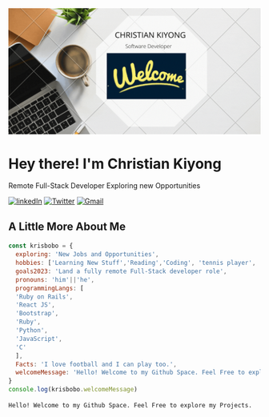 <img src="./banner.gif" alt="banner">

# Hey there! I'm Christian Kiyong

Remote Full-Stack Developer Exploring new Opportunities

[<img src="https://user-images.githubusercontent.com/102174805/177940734-da66452d-c0fa-4141-b6d1-878ef1a5dc16.png" alt="linkedIn" width="50px"/>](https://www.linkedin.com/in/kiyong-christian)
[<img src="https://user-images.githubusercontent.com/102174805/177942630-84b2d0ab-48f0-4ece-afee-4a6748d61c39.png" alt="Twitter" width="50px"/>](https://twitter.com/ChrisboboSys)
[<img src="https://user-images.githubusercontent.com/102174805/177946832-80d3981d-fac9-44ce-8216-5fb10b6ce57d.png" alt="Gmail" width="47px"/>](mailto:kiyongbohbo@gmail.com)

## A Little More About Me

```javascript
const krisbobo = {
  exploring: 'New Jobs and Opportunities',
  hobbies: ['Learning New Stuff','Reading','Coding', 'tennis player', 'football player'],
  goals2023: 'Land a fully remote Full-Stack developer role',
  pronouns: 'him'||'he',
  programmingLangs: [
  'Ruby on Rails', 
  'React JS', 
  'Bootstrap', 
  'Ruby', 
  'Python', 
  'JavaScript',
  'C'
  ],
  Facts: 'I love football and I can play too.',
  welcomeMessage: 'Hello! Welcome to my Github Space. Feel Free to explore my Projects.'
}
console.log(krisbobo.welcomeMessage)
```

`Hello! Welcome to my Github Space. Feel Free to explore my Projects.`
